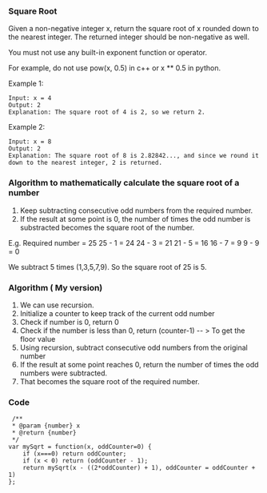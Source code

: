 ### Square Root
Given a non-negative integer x, return the square root of x rounded down to the nearest integer. The returned integer should be non-negative as well.

You must not use any built-in exponent function or operator.

For example, do not use pow(x, 0.5) in c++ or x ** 0.5 in python.
 

Example 1:
```
Input: x = 4
Output: 2
Explanation: The square root of 4 is 2, so we return 2.
```

Example 2:
```
Input: x = 8
Output: 2
Explanation: The square root of 8 is 2.82842..., and since we round it down to the nearest integer, 2 is returned.
```

### Algorithm to mathematically calculate the square root of a number
1. Keep subtracting consecutive odd numbers from the required number.
2. If the result at some point is 0, the number of times the odd number is substracted becomes the square root of the number.

E.g. Required number  = 25
25 - 1 = 24
24 - 3 = 21
21 - 5 = 16
16 - 7 = 9
9  - 9 = 0 

We subtract 5 times (1,3,5,7,9). So the square root of 25 is 5.

### Algorithm  ( My version)
1. We can use recursion. 
2. Initialize a counter to keep track of the current odd number
3. Check if number is 0, return 0
4. Check if the number is less than 0, return (counter-1) -- > To get the floor value
5. Using recursion, subtract consecutive odd numbers from the original number
6. If the result at some point reaches 0, return the number of times the odd numbers were subtracted.
7. That becomes the square root of the required number.

### Code
```
 /**
 * @param {number} x
 * @return {number}
 */
var mySqrt = function(x, oddCounter=0) {
    if (x===0) return oddCounter;
    if (x < 0) return (oddCounter - 1);
    return mySqrt(x - ((2*oddCounter) + 1), oddCounter = oddCounter + 1)
};
```